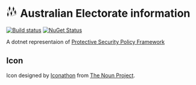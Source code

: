 # <img src="/src/icon.png" height="30px"> Australian Electorate information

[![Build status](https://ci.appveyor.com/api/projects/status/mds12hp4duduyie8/branch/master?svg=true)](https://ci.appveyor.com/project/SimonCropp/australiansecurityclassifications)
[![NuGet Status](https://img.shields.io/nuget/v/AustralianSecurityClassifications.svg)](https://www.nuget.org/packages/AustralianSecurityClassifications/)

A dotnet representaion of [Protective Security Policy Framework](https://www.protectivesecurity.gov.au/publications-library/policy-8-sensitive-and-classified-information)


## Icon

Icon designed by [Iconathon](https://thenounproject.com/Iconathon1) from [The Noun Project](https://thenounproject.com).
